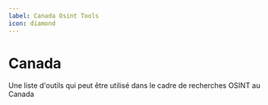 ```yaml
---
label: Canada Osint Tools
icon: diamond
---
```


# Canada
Une liste d'outils qui peut être utilisé dans le cadre de recherches OSINT au Canada